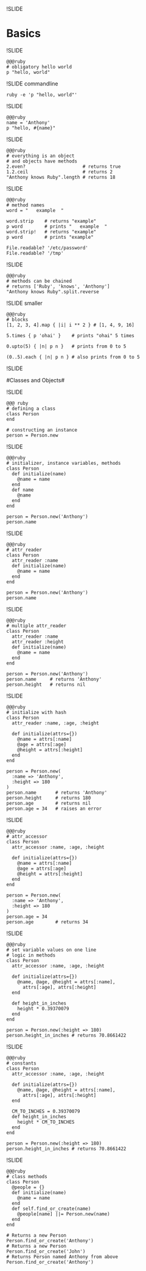 !SLIDE

# Basics #

!SLIDE

    @@@ruby
    # obligatory hello world 
    p "hello, world"

!SLIDE commandline

    ruby -e 'p "hello, world"'

!SLIDE

    @@@ruby
    name = 'Anthony'
    p "hello, #{name}"

!SLIDE

    @@@ruby
    # everything is an object
    # and objects have methods
    2.even?                     # returns true
    1.2.ceil                    # returns 2
    "Anthony knows Ruby".length # returns 18

!SLIDE

    @@@ruby
    # method names
    word = "   example  "

    word.strip    # returns "example"
    p word        # prints "   example  "
    word.strip!   # returns "example"
    p word        # prints "example"

    File.readable? '/etc/password'
    File.readable? '/tmp'

!SLIDE

    @@@ruby
    # methods can be chained
    # returns ['Ruby', 'knows', 'Anthony']
    "Anthony knows Ruby".split.reverse

!SLIDE smaller

    @@@ruby
    # blocks
    [1, 2, 3, 4].map { |i| i ** 2 } # [1, 4, 9, 16]
    
    5.times { p 'ohai' }    # prints "ohai" 5 times
    
    0.upto(5) { |n| p n }   # prints from 0 to 5
    
    (0..5).each { |n| p n } # also prints from 0 to 5

!SLIDE

#Classes and Objects#

!SLIDE

    @@@ ruby
    # defining a class
    class Person
    end

    # constructing an instance
    person = Person.new

!SLIDE

    @@@ruby
    # initializer, instance variables, methods
    class Person
      def initialize(name)
        @name = name
      end
      def name
        @name
      end
    end

    person = Person.new('Anthony')
    person.name
    
!SLIDE

    @@@ruby
    # attr_reader
    class Person
      attr_reader :name
      def initialize(name)
        @name = name
      end
    end

    person = Person.new('Anthony')
    person.name

!SLIDE

    @@@ruby
    # multiple attr_reader
    class Person
      attr_reader :name
      attr_reader :height
      def initialize(name)
        @name = name
      end
    end

    person = Person.new('Anthony')
    person.name     # returns 'Anthony'
    person.height   # returns nil

!SLIDE

    @@@ruby
    # initialize with hash
    class Person
      attr_reader :name, :age, :height

      def initialize(attrs={})
        @name = attrs[:name]
        @age = attrs[:age]
        @height = attrs[:height]
      end
    end

    person = Person.new(
      :name => 'Anthony', 
      :height => 180
    )
    person.name       # returns 'Anthony'
    person.height     # returns 180
    person.age        # returns nil
    person.age = 34   # raises an error

!SLIDE

    @@@ruby
    # attr_accessor
    class Person
      attr_accessor :name, :age, :height

      def initialize(attrs={})
        @name = attrs[:name]
        @age = attrs[:age]
        @height = attrs[:height]
      end
    end

    person = Person.new(
      :name => 'Anthony', 
      :height => 180
    )
    person.age = 34
    person.age        # returns 34

!SLIDE

    @@@ruby
    # set variable values on one line
    # logic in methods
    class Person
      attr_accessor :name, :age, :height

      def initialize(attrs={})
        @name, @age, @height = attrs[:name], 
          attrs[:age], attrs[:height]
      end

      def height_in_inches
        height * 0.39370079
      end
    end

    person = Person.new(:height => 180)
    person.height_in_inches # returns 70.8661422

!SLIDE

    @@@ruby
    # constants
    class Person
      attr_accessor :name, :age, :height

      def initialize(attrs={})
        @name, @age, @height = attrs[:name], 
          attrs[:age], attrs[:height]
      end

      CM_TO_INCHES = 0.39370079
      def height_in_inches
        height * CM_TO_INCHES
      end
    end

    person = Person.new(:height => 180)
    person.height_in_inches # returns 70.8661422

!SLIDE

    @@@ruby
    # class methods
    class Person
      @people = {}
      def initialize(name)
        @name = name
      end
      def self.find_or_create(name)
        @people[name] ||= Person.new(name)
      end
    end
    
    # Returns a new Person
    Person.find_or_create('Anthony')
    # Returns a new Person
    Person.find_or_create('John')
    # Returns Person named Anthony from above
    Person.find_or_create('Anthony')
